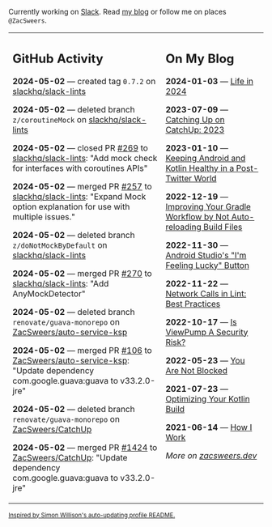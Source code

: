 Currently working on [Slack](https://slack.com/). Read [my blog](https://zacsweers.dev/) or follow me on places `@ZacSweers`.

<table><tr><td valign="top" width="60%">

## GitHub Activity
<!-- githubActivity starts -->
**2024-05-02** — created tag `0.7.2` on [slackhq/slack-lints](https://github.com/slackhq/slack-lints)

**2024-05-02** — deleted branch `z/coroutineMock` on [slackhq/slack-lints](https://github.com/slackhq/slack-lints)

**2024-05-02** — closed PR [#269](https://github.com/slackhq/slack-lints/pull/269) to [slackhq/slack-lints](https://github.com/slackhq/slack-lints): "Add mock check for interfaces with coroutines APIs"

**2024-05-02** — merged PR [#257](https://github.com/slackhq/slack-lints/pull/257) to [slackhq/slack-lints](https://github.com/slackhq/slack-lints): "Expand Mock option explanation for use with multiple issues."

**2024-05-02** — deleted branch `z/doNotMockByDefault` on [slackhq/slack-lints](https://github.com/slackhq/slack-lints)

**2024-05-02** — merged PR [#270](https://github.com/slackhq/slack-lints/pull/270) to [slackhq/slack-lints](https://github.com/slackhq/slack-lints): "Add AnyMockDetector"

**2024-05-02** — deleted branch `renovate/guava-monorepo` on [ZacSweers/auto-service-ksp](https://github.com/ZacSweers/auto-service-ksp)

**2024-05-02** — merged PR [#106](https://github.com/ZacSweers/auto-service-ksp/pull/106) to [ZacSweers/auto-service-ksp](https://github.com/ZacSweers/auto-service-ksp): "Update dependency com.google.guava:guava to v33.2.0-jre"

**2024-05-02** — deleted branch `renovate/guava-monorepo` on [ZacSweers/CatchUp](https://github.com/ZacSweers/CatchUp)

**2024-05-02** — merged PR [#1424](https://github.com/ZacSweers/CatchUp/pull/1424) to [ZacSweers/CatchUp](https://github.com/ZacSweers/CatchUp): "Update dependency com.google.guava:guava to v33.2.0-jre"
<!-- githubActivity ends -->
</td><td valign="top" width="40%">

## On My Blog
<!-- blog starts -->
**2024-01-03** — [Life in 2024](https://www.zacsweers.dev/life-in-2024/)

**2023-07-09** — [Catching Up on CatchUp: 2023](https://www.zacsweers.dev/catching-up-on-catchup-2023/)

**2023-01-10** — [Keeping Android and Kotlin Healthy in a Post-Twitter World](https://www.zacsweers.dev/keeping-android-healthy/)

**2022-12-19** — [Improving Your Gradle Workflow by Not Auto-reloading Build Files](https://www.zacsweers.dev/improving-your-workflow-by-not-auto-reloading-build-files/)

**2022-11-30** — [Android Studio's "I'm Feeling Lucky" Button](https://www.zacsweers.dev/android-studios-im-feeling-lucky-button/)

**2022-11-22** — [Network Calls in Lint: Best Practices](https://www.zacsweers.dev/network-calls-in-lint-best-practices/)

**2022-10-17** — [Is ViewPump A Security Risk?](https://www.zacsweers.dev/is-viewpump-a-security-risk/)

**2022-05-23** — [You Are Not Blocked](https://www.zacsweers.dev/you-are-not-blocked/)

**2021-07-23** — [Optimizing Your Kotlin Build](https://www.zacsweers.dev/optimizing-your-kotlin-build/)

**2021-06-14** — [How I Work](https://www.zacsweers.dev/how-i-work/)
<!-- blog ends -->
_More on [zacsweers.dev](https://zacsweers.dev/)_
</td></tr></table>

<sub><a href="https://simonwillison.net/2020/Jul/10/self-updating-profile-readme/">Inspired by Simon Willison's auto-updating profile README.</a></sub>